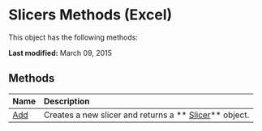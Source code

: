 
# Slicers Methods (Excel)
This object has the following methods:

 **Last modified:** March 09, 2015


## Methods



|**Name**|**Description**|
|:-----|:-----|
| [Add](f2632dee-e8fb-440c-cad8-2dd2f7e37739.md)|Creates a new slicer and returns a  ** [Slicer](577be0f6-4eda-0093-8899-097f3c900383.md)** object.|
